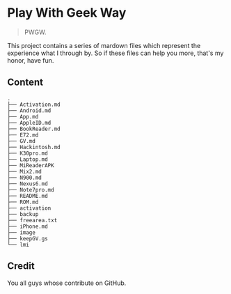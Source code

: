 # Play With Geek Way

> PWGW.

This project contains a series of mardown files which represent the experience what I through by. So if these files can help you more, that's my honor, have fun.

## Content

```Shell
.
├── Activation.md
├── Android.md
├── App.md
├── AppleID.md
├── BookReader.md
├── E72.md
├── GV.md
├── Hackintosh.md
├── K30pro.md
├── Laptop.md
├── MiReaderAPK
├── Mix2.md
├── N900.md
├── Nexus6.md
├── Note7pro.md
├── README.md
├── ROM.md
├── activation
├── backup
├── freearea.txt
├── iPhone.md
├── image
├── keepGV.gs
└── lmi
```

## Credit

You all guys whose contribute on GitHub.
